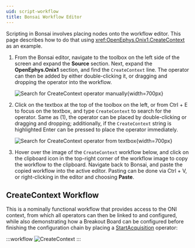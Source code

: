 ```yaml
---
uid: script-workflow
title: Bonsai Workflow Editor
---
```


Scripting in Bonsai involves placing nodes onto the workflow editor. This page describes how to do
that using <xref:OpenEphys.Onix1.CreateContext> as an example.

1. From the Bonsai editor, navigate to the toolbox on the left side of the screen and expand the **Source** section. Next, expand the **OpenEphys.Onix1** section, and find the `CreateContext` line. The operator can then be added by either double-clicking it, or dragging and dropping the operator into the workflow.

    ![Search for CreateContext operator manually](../../images/bonsai-editor-place-create-context-manually.png){width=700px}

2. Click on the textbox at the top of the toolbox on the left, or from Ctrl + E to focus on the textbox, and type `CreateContext` to search for the operator. Same as (1), the operator can be placed by double-clicking or dragging and dropping; additionally, if the `CreateContext` string is highlighted Enter can be pressed to place the operator immediately.

    ![Search for CreateContext operator from textbox](../../images/bonsai-editor-place-create-context-search.png){width=700px}

3. Hover over the image of the `CreateContext` workflow below, and click on the clipboard icon in the top-right corner of the workflow image to copy the workflow to the clipboard. Navigate back to Bonsai, and paste the copied workflow into the active editor. Pasting can be done via Ctrl + V, or right-clicking in the editor and choosing **Paste**.

## CreateContext Workflow

This is a nominally functional workflow that provides access to the ONI context, from which all operators can then be linked to and configured, while also demonstrating how a Breakout Board can be configured before finishing the configuration chain by placing a [StartAcquisition](xref:OpenEphys.Onix1.StartAcquisition) operator:

:::workflow 
![CreateContext](../../workflows/operators/ConfigureBreakoutBoard.bonsai)
:::
